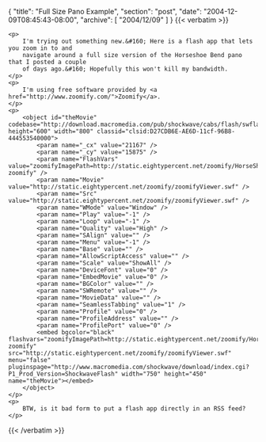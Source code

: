 {
  "title": "Full Size Pano Example",
  "section": "post",
  "date": "2004-12-09T08:45:43-08:00",
  "archive": [
    "2004/12/09"
  ]
}
{{< verbatim >}}

    <p>
        I'm trying out something new.&#160; Here is a flash app that lets you zoom in to and
        navigate around a full size version of the Horseshoe Bend pano that I posted a couple
        of days ago.&#160; Hopefully this won't kill my bandwidth. 
    </p>
    <p>
        I'm using free software provided by <a href="http://www.zoomify.com/">Zoomify</a>. 
    </p>
    <p>
        <object id="theMovie" codebase="http://download.macromedia.com/pub/shockwave/cabs/flash/swflash.cab#version=6,0,40,0" height="600" width="800" classid="clsid:D27CDB6E-AE6D-11cf-96B8-444553540000">
            <param name="_cx" value="21167" />
            <param name="_cy" value="15875" />
            <param name="FlashVars" value="zoomifyImagePath=http://static.eightypercent.net/zoomify/HorseShoeBend1-zoomify" />
            <param name="Movie" value="http://static.eightypercent.net/zoomify/zoomifyViewer.swf" />
            <param name="Src" value="http://static.eightypercent.net/zoomify/zoomifyViewer.swf" />
            <param name="WMode" value="Window" />
            <param name="Play" value="-1" />
            <param name="Loop" value="-1" />
            <param name="Quality" value="High" />
            <param name="SAlign" value="" />
            <param name="Menu" value="-1" />
            <param name="Base" value="" />
            <param name="AllowScriptAccess" value="" />
            <param name="Scale" value="ShowAll" />
            <param name="DeviceFont" value="0" />
            <param name="EmbedMovie" value="0" />
            <param name="BGColor" value="" />
            <param name="SWRemote" value="" />
            <param name="MovieData" value="" />
            <param name="SeamlessTabbing" value="1" />
            <param name="Profile" value="0" />
            <param name="ProfileAddress" value="" />
            <param name="ProfilePort" value="0" />
            <embed bgcolor="black" flashvars="zoomifyImagePath=http://static.eightypercent.net/zoomify/HorseShoeBend1-zoomify" src="http://static.eightypercent.net/zoomify/zoomifyViewer.swf" menu="false" pluginspage="http://www.macromedia.com/shockwave/download/index.cgi?P1_Prod_Version=ShockwaveFlash" width="750" height="450" name="theMovie"></embed> 
        </object>
    </p>
    <p>
        BTW, is it bad form to put a flash app directly in an RSS feed?
    </p>

{{< /verbatim >}}
